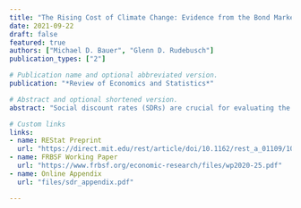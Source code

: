 ```yaml
---
title: "The Rising Cost of Climate Change: Evidence from the Bond Market"
date: 2021-09-22
draft: false
featured: true
authors: ["Michael D. Bauer", "Glenn D. Rudebusch"]
publication_types: ["2"]

# Publication name and optional abbreviated version.
publication: "*Review of Economics and Statistics*"

# Abstract and optional shortened version.
abstract: "Social discount rates (SDRs) are crucial for evaluating the costs of climate change. We show that the fundamental anchor for market-based SDRs is the equilibrium or steady-state real interest rate. Empirical interest rate models that allow for shifts in this equilibrium real rate find that it has declined notably since the 1990s, and this decline implies that the entire term structure of SDRs has shifted lower as well. Accounting for this new normal of persistently lower interest rates substantially boosts estimates of the social cost of carbon and supports a climate policy with stronger carbon mitigation strategies."

# Custom links
links:
- name: REStat Preprint
  url: "https://direct.mit.edu/rest/article/doi/10.1162/rest_a_01109/107405/The-Rising-Cost-of-Climate-Change-Evidence-from"
- name: FRBSF Working Paper
  url: "https://www.frbsf.org/economic-research/files/wp2020-25.pdf"
- name: Online Appendix
  url: "files/sdr_appendix.pdf"

---
```


